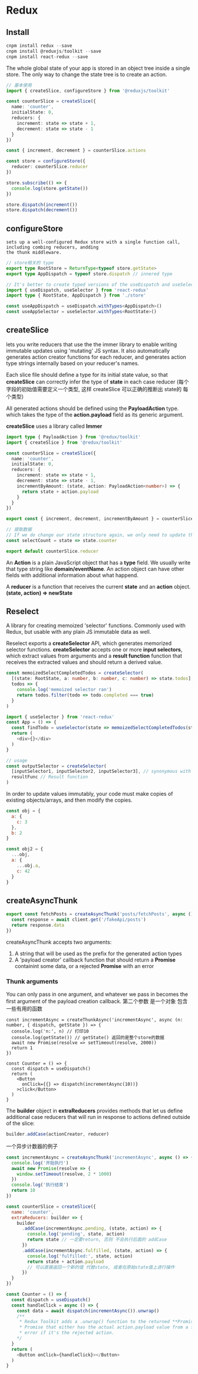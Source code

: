 # Redux

## Install

```js
cnpm install redux --save
cnpm install @reduxjs/toolkit --save
cnpm install react-redux --save

```
  The whole global state of your app is stored in an object tree inside a single store. The only way to change
  the state tree is to create an action.

```ts
// 基本使用
import { createSlice, configureStore } from '@reduxjs/toolkit'

const counterSlice = createSlice({
  name: 'counter',
  initialState: 0,
  reducers: {
    increment: state => state + 1,
    decrement: state => state - 1
  }
})

const { increment, decrement } = counterSlice.actions

const store = configureStore({
  reducer: counterSlice.reducer
})

store.subscribe(() => {
  console.log(store.getState())
})

store.dispatch(increment())
store.dispatch(decrement())
```

## configureStore

    sets up a well-configured Redux store with a single function call, including combing reducers, andding 
    the thunk middleware.

```ts
// store相关的 type
export type RootStore = ReturnType<typeof store.getState>
export type AppDispatch = typeof store.dispatch // innered type

// It's better to create typed versions of the useDispatch and useSelector hooks for usage in your application
import { useDispatch, useSelector } from 'react-redux'
import type { RootState, AppDispatch } from './store'

const useAppDispatch = useDispatch.withTypes<AppDispatch>()
const useAppSelector = useSelector.withTypes<RootState>()
```
## createSlice

  lets you write reducers that use the the immer library to enable writing immutable updates using 'mutating' JS syntax. It also automatically generates action creator functions for each reducer, and generates action
  type strings internally based on your reducer's names.

  Each slice file should define a type for its initial state value, so that **createSlice** can correctly infer the type of **state** in each case reducer
  (每个字段的初始值需要定义一个类型, 这样 createSlice 可以正确的推断出 state的 每个类型)

  All generated actions should be defined using the **PayloadAction<T>** type. which takes the type of the
  **action.payload** field as its generic argument.

  **createSlice** uses a library called **Immer**
```ts
import type { PayloadAction } from '@redux/toolkit'
import { createSlice } from '@redux/toolkit'

const counterSlice = createSlice({
  name: 'counter',
  initialState: 0,
  reducers: {
    increment: state => state + 1,
    decrement: state => state - 1,
    incrementByAmount: (state, action: PayloadAction<number>) => {
      return state + action.payload
    }
  }
})

export const { increment, decrement, incrementByAmount } = counterSlice.actions

// 提取数据
// If we do change our state structure again, we only need to update the code in the slice file.
const selectCount = state => state.counter

export default counterSlice.reducer
```
  An **Action** is a plain JavaScript object that has a **type** field. We usually write that type string like
  **domain/eventName**. An action object can have other fields with additional information about what happend.


  A **reducer** is a function that receives the current **state** and an **action** object.
  **(state, action) => newState**
## Reselect

  A library for creating memoized 'selector' functions. Commonly used with Redux, but usable with any plain JS
  immutable data as well.

  Reselect exports a **createSelector** API, which generates memorized selector functions. **createSelector** accepts
  one or more **input selectors**, which extract values from arguments and a **result function** function that receives the extracted values and should return a derived value.
```ts
const memoizedSelectCompletedTodos = createSelector(
  [(state: RootState, a: number, b: number, c: number) => state.todos],
  todos => {
    console.log('memoized selector ran')
    return todos.filter(todo => todo.completed === true)
  }
)

import { useSelector } from 'react-redux'
const App = () => {
  const findTodo = useSelector(state => memoizedSelectCompletedTodos(state, 1, 2, 3))
  return (
    <div>{}</div>
  )
}

// usage
const outputSelector = createSelector(
  [inputSelector1, inputSelector2, inputSelector3], // synonymous with `dependencies`.
  resultFunc // Result function
)
```

  In order to update values immutably, your code must make copies of existing objects/arrays, and then modify the copies.

```js
const obj = {
  a: {
    c: 3
  },
  b: 2
}

const obj2 = {
  ...obj,
  a: {
    ...obj.a,
    c: 42
  }
}
```

## createAsyncThunk

```ts
export const fetchPosts = createAsyncThunk('posts/fetchPosts', async () => {
  const response = await client.get('/fakeApi/posts')
  return response.data
})
```
  createAsyncThunk accepts two arguments:
1. A string that will be used as the prefix for the generated action types
2. A 'payload creator' callback function that should return a **Promise** containint some data, or a rejected
**Promise** with an error

### Thunk arguments

  You can only pass in one argument, and whatever we pass in becomes the first argument of the payload creation callback. 第二个参数 是一个对象 包含一些有用的函数

```tsx
const incrementAsync = createThunkAsync('incrementAsync', async (n: number, { dispatch, getState }) => {
  console.log('n:', n) // 打印10
  console.log(getState()) // getState() 返回的是整个store的数据
  await new Promise(resolve => setTimeout(resolve, 2000))
  return 1
})

const Counter = () => {
  const dispatch = useDispatch()
  return (
    <Button
      onClick={{} => dispatch(incrementAsync(10))}
    >click</Button>
  )
}
```

  The **builder** object in **extraReducers** provides methods that let us define additional case reducers
  that will run in response to actions defined outside of the slice:

```js
builder.addCase(actionCreator, reducer)
```

一个异步计数器的例子

```js
const incrementAsync = createAsyncThunk('incrementAsync', async () => {
  console.log('开始执行')
  await new Promise(resolve => {
    window.setTimeout(resolve, 2 * 1000)
  })
  console.log('执行结束')
  return 10
})

const counterSlice = createSlice({
  name: 'counter',
  extraReducers: builder => {
    builder
      .addCase(incrementAsync.pending, (state, action) => {
        console.log('pending', state, action)
        return state // 一定要return, 否则 不会执行后面的 addCase
      })
      .addCase(incrementAsync.fulfilled, (state, action) => {
        console.log('fulfilled:', state, action)
        return state + action.payload
        // 可以直接返回一个新的值 代替state, 或者在原始state值上进行操作
      })
  }
})

const Counter = () => {
  const dispatch = useDispatch()
  const handleClick = async () => {
    const data = await dispatch(incrementAsync()).unwrap()
    /**
     * Redux Toolkit adds a .unwrap() function to the returned **Promise**, which will return a new
     * Promise that either has the actual action.payload value from a fulfilled action, or throws an
     * error if it's the rejected action.
    */
  }
  return (
    <Button onClick={handleClick}></Button>
  )
}
```